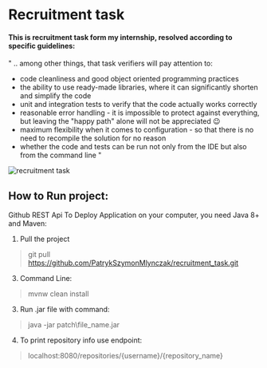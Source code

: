 # Recruitment task 
#### This is recruitment task form my internship, resolved according to specific guidelines:

" .. among other things, that task verifiers will pay attention to:
* code cleanliness and good object oriented programming practices
* the ability to use ready-made libraries, where it can significantly shorten and simplify the code
* unit and integration tests to verify that the code actually works correctly
* reasonable error handling - it is impossible to protect against everything, but leaving the "happy path" alone will not be appreciated 😉
* maximum flexibility when it comes to configuration - so that there is no need to recompile the solution for no reason
* whether the code and tests can be run not only from the IDE but also from the command line "

![recruitment task](https://user-images.githubusercontent.com/44747531/121699453-3ae41800-cacf-11eb-8d4f-7411ffc2b8ec.PNG)


## How to Run project: 
Github REST Api
To Deploy Application on your computer, you need Java 8+ and Maven:

1. Pull the project
>git pull https://github.com/PatrykSzymonMlynczak/recruitment_task.git
3. Command Line:
>mvnw clean install

3. Run .jar file with command:
>java -jar patch\file_name.jar

4. To print repository info use endpoint:
>localhost:8080/repositories/{username}/{repository_name}
